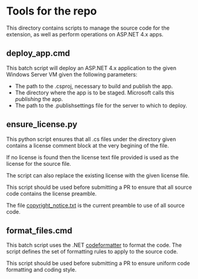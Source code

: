 # Tools for the repo
This directory contains scripts to manage the source code for the extension, as well as perform operations on ASP.NET 4.x apps.

## deploy_app.cmd
This batch script will deploy an ASP.NET 4.x application to the given Windows Server VM given the following parameters:
* The path to the .csproj, necessary to build and publish the app.
* The directory where the app is to be staged. Microsoft calls this _publishing_ the app.
* The path to the .publishsettings file for the server to which to deploy.

## ensure_license.py
This python script ensures that all .cs files under the directory given contains a license comment block at the very begining of the file.

If no license is found then the license text file provided is used as the license for the source file. 

The script can also replace the existing license with the given license file.

This script should be used before submitting a PR to ensure that all source code contains the license preamble.

The file [copyright_notice.txt](tools/copyright_notice.txt) is the current preamble to use of all source code.

## format_files.cmd
This batch script uses the .NET [codeformatter](https://github.com/dotnet/codeformatter) to format the code. The script defines the set of formatting rules to apply to the source code.

This script should be used before submitting a PR to ensure uniform code formatting and coding style.
